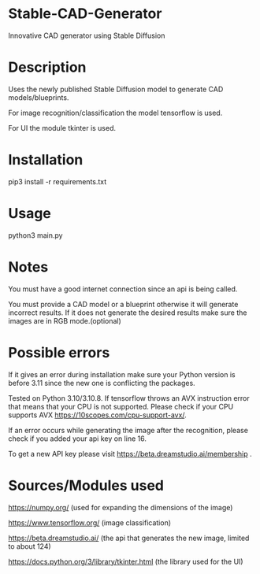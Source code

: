 # Stable-CAD-Generator
Innovative CAD generator using Stable Diffusion

# Description
Uses the newly published Stable Diffusion model to generate CAD models/blueprints.

For image recognition/classification the model tensorflow is used.

For UI the module tkinter is used.

# Installation 
pip3 install -r requirements.txt

# Usage
python3 main.py

# Notes
You must have a good internet connection since an api is being called.

You must provide a CAD model or a blueprint otherwise it will generate incorrect results.
If it does not generate the desired results make sure the images are in RGB mode.(optional)

# Possible errors
If it gives an error during installation make sure your Python version is before 3.11 since
the new one is conflicting the packages.

Tested on Python 3.10/3.10.8.
If tensorflow throws an AVX instruction error that means that your CPU is not supported.
Please check if your CPU supports AVX https://10scopes.com/cpu-support-avx/.

If an error occurs while generating the image after the recognition, 
please check if you added your api key on line 16.

To get a new API key please visit https://beta.dreamstudio.ai/membership .

# Sources/Modules used
https://numpy.org/ (used for expanding the dimensions of the image)

https://www.tensorflow.org/ (image classification)

https://beta.dreamstudio.ai/ (the api that generates the new image, limited to about 124)

https://docs.python.org/3/library/tkinter.html (the library used for the UI)
